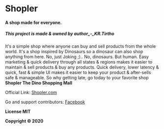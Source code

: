 
# Shopler

#### A shop made for everyone. 

##### This project is made & owned by author_-_KR.Tirtho

It's a simple shop where anyone can buy and sell products from the whole world. It's a shop inspired by Dinosaurs so a dinosaur can also shop anything from here. No, just Joking ;).. No, dinosaurs. But human. Easy marketing & quick delivery through all states & regions makes it easier to maintain & sell products & buy any products. Quick delivery, lower latency & quick, fast & simple UI makes it easier to keep your product & after-sells safe & manageable. So why getting late, go today to your favorite shop __Shopler The Dino Shopping Mall__ 

Official Link: [Shopler.com](http://shopler.herokuapp.com/)

Go and support contributors: [Facebook](http://web.facebook.com/krtirtho)

__License MIT__

__Copyright &copy; 2020__